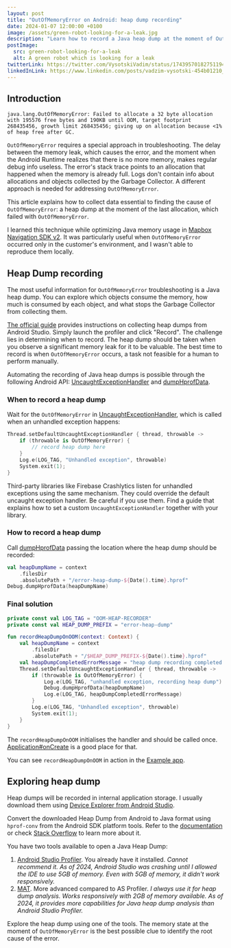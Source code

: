 ```yaml
---
layout: post
title: "OutOfMemoryError on Android: heap dump recording"
date: 2024-01-07 12:00:00 +0100
image: /assets/green-robot-looking-for-a-leak.jpg
description: "Learn how to record a Java heap dump at the moment of OutOfMemoryError."
postImage:
  src: green-robot-looking-for-a-leak
  alt: A green robot which is looking for a leak
twitterLink: https://twitter.com/VysotskiVadim/status/1743957018275119489
linkedInLink: https://www.linkedin.com/posts/vadzim-vysotski-454b01210_outofmemoryerror-on-android-heap-dump-recording-activity-7149723307653709824-ORIS
---
```


## Introduction

```
java.lang.OutOfMemoryError: Failed to allocate a 32 byte allocation with 195576 free bytes and 190KB until OOM, target footprint 268435456, growth limit 268435456; giving up on allocation because <1% of heap free after GC.
```

`OutOfMemoryError` requires a special approach in troubleshooting.
The delay between the memory leak, which causes the error, and the moment when the Android Runtime realizes that there is no more memory, makes regular debug info useless.
The error's stack trace points to an allocation that happened when the memory is already full.
Logs don't contain info about allocations and objects collected by the Garbage Collector.
A different approach is needed for addressing `OutOfMemoryError`.

This article explains how to collect data essential to finding the cause of `OutOfMemoryError`: a heap dump at the moment of the last allocation, which failed with `OutOfMemoryError`.

I learned this technique while optimizing Java memory usage in [Mapbox Navigation SDK v2](https://github.com/mapbox/mapbox-navigation-android).
It was particularly useful when `OutOfMemoryError` occurred only in the customer's environment, and I wasn't able to reproduce them locally.

## Heap Dump recording

The most useful information for `OutOfMemoryError` troubleshooting is a Java heap dump. You can explore which objects consume the memory, how much is consumed by each object, and what stops the Garbage Collector from collecting them.

[The official guide](https://developer.android.com/studio/profile/memory-profiler) provides instructions on collecting heap dumps from Android Studio.
Simply launch the profiler and click "Record".
The challenge lies in determining when to record.
The heap dump should be taken when you observe a significant memory leak for it to be valuable.
The best time to record is when `OutOfMemoryError` occurs, a task not feasible for a human to perform manually.

Automating the recording of Java heap dumps is possible through the following Android API:
[UncaughtExceptionHandler](https://developer.android.com/reference/java/lang/Thread.UncaughtExceptionHandler)
and
[dumpHprofData](https://developer.android.com/reference/android/os/Debug#dumpHprofData(java.lang.String)).

### When to record a heap dump

Wait for the `OutOfMemoryError` in [UncaughtExceptionHandler](https://developer.android.com/reference/java/lang/Thread.UncaughtExceptionHandler), which is called when an unhandled exception happens:

```kotlin
Thread.setDefaultUncaughtExceptionHandler { thread, throwable ->
    if (throwable is OutOfMemoryError) {
        // record heap dump here
    }
    Log.e(LOG_TAG, "Unhandled exception", throwable)
    System.exit(1);
}
```

Third-party libraries like Firebase Crashlytics listen for unhandled exceptions using the same mechanism.
They could override the default uncaught exception handler.
Be careful if you use them. Find a guide that explains how to set a custom `UncaughtExceptionHandler` together with your library.


### How to record a heap dump

Call [dumpHprofData](https://developer.android.com/reference/android/os/Debug#dumpHprofData(java.lang.String)) passing the location where the heap dump should be recorded:


```kotlin
val heapDumpName = context
    .filesDir
    .absolutePath + "/error-heap-dump-${Date().time}.hprof"
Debug.dumpHprofData(heapDumpName)
```

### Final solution

```kotlin
private const val LOG_TAG = "OOM-HEAP-RECORDER"
private const val HEAP_DUMP_PREFIX = "error-heap-dump"

fun recordHeapDumpOnOOM(context: Context) {
    val heapDumpName = context
        .filesDir
        .absolutePath + "/$HEAP_DUMP_PREFIX-${Date().time}.hprof"
    val heapDumpCompletedErrorMessage = "heap dump recording completed: $heapDumpName"
    Thread.setDefaultUncaughtExceptionHandler { thread, throwable ->
        if (throwable is OutOfMemoryError) {
            Log.e(LOG_TAG, "unhandled exception, recording heap dump")
            Debug.dumpHprofData(heapDumpName)
            Log.e(LOG_TAG, heapDumpCompletedErrorMessage)
        }
        Log.e(LOG_TAG, "Unhandled exception", throwable)
        System.exit(1);
    }
}
```

The `recordHeapDumpOnOOM` initialises the handler and should be called once.
[Application#onCreate](https://developer.android.com/reference/android/app/Application#onCreate()) is a good place for that.

You can see `recordHeapDumpOnOOM` in action in the [Example app](https://github.com/VysotskiVadim/android-oom).

## Exploring heap dump

Heap dumps will be recorded in internal application storage.
I usually download them using [Device Explorer from Android Studio](https://developer.android.com/studio/debug/device-file-explorer).

Convert the downloaded Heap Dump from Android to Java format using `hprof-conv` from the Android SDK platform tools.
Refer to the [documentation](https://android.googlesource.com/platform/frameworks/base/+/f6d03e5/docs/html/tools/help/hprof-conv.jd) or check [Stack Overflow](https://stackoverflow.com/a/60205272) to learn more about it.


You have two tools available to open a Java Heap Dump:
1. [Android Studio Profiler](https://developer.android.com/studio/profile/memory-profiler#import-hprof). You already have it installed.
*Cannot recommend it. As of 2024, Android Studio was crashing until I allowed the IDE to use 5GB of memory. Even with 5GB of memory, it didn't work responsively.*
2. [MAT](https://eclipse.dev/mat/). More advanced compared to AS Profiler.
*I always use it for heap dump analysis. Works responsively with 2GB of memory available. As of 2024, it provides more capabilities for Java heap dump analysis than Android Studio Profiler.*


Explore the heap dump using one of the tools.
The memory state at the moment of `OutOfMemoryError` is the best possible clue to identify the root cause of the error.
